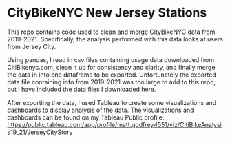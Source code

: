# CityBikeNYC New Jersey Stations
This repo contains code used to clean and merge CityBikeNYC data from 2019-2021. Specifically, the analysis performed with this data looks at users from Jersey City. 

Using pandas, I read in csv files containing usage data downloaded from CitiBikenyc.com, clean it up for consistency and clarity, and finally merge the data in into one dataframe to be exported. Unfortunately the exported data file containing info from 2019-2021 was too large to add to this repo, but I have included the data files I downloaded here.

After exporting the data, I used Tableau to create some visualizations and dashboards to display analysis of the data. The visualizations and dashboards can be found on my Tableau Public profile: https://public.tableau.com/app/profile/matt.godfrey4551/viz/CitiBikeAnalysis19_21/JerseyCityStory
